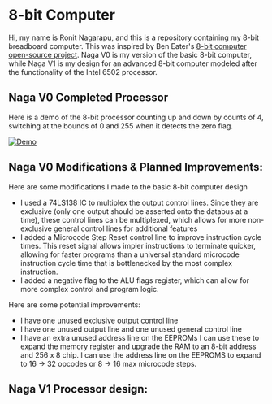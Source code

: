 # 8-bit Computer
Hi, my name is Ronit Nagarapu, and this is a repository containing my 8-bit breadboard computer. This was inspired by Ben Eater's [8-bit computer open-source project](https://eater.net/8bit/). Naga V0 is my version of the basic 8-bit computer, while Naga V1 is my design for an advanced 8-bit computer modeled after the functionality of the Intel 6502 processor.

## Naga V0 Completed Processor
Here is a demo of the 8-bit processor counting up and down by counts of 4, switching at the bounds of 0 and 255 when it detects the zero flag. 

[![Demo](https://img.youtube.com/vi/K0oQ7QJAWTM/0.jpg)](https://www.youtube.com/watch?v=K0oQ7QJAWTM)

## Naga V0 Modifications & Planned Improvements:

Here are some modifications I made to the basic 8-bit computer design

- I used a 74LS138 IC to multiplex the output control lines. Since they are exclusive (only one output should be asserted onto the databus at a time), these control lines can be multiplexed, which allows for more non-exclusive general control lines for additional features
- I added a Microcode Step Reset control line to improve instruction cycle times. This reset signal allows impler instructions to terminate quicker, allowing for faster programs than a universal standard microcode instruction cycle time that is bottlenecked by the most complex instruction.
- I added a negative flag to the ALU flags register, which can allow for more complex control and program logic.

Here are some potential improvements:
- I have one unused exclusive output control line
- I have one unused output line and one unused general control line
- I have an extra unused address line on the EEPROMs
I can use these to expand the memory register and upgrade the RAM to an 8-bit address and 256 x 8 chip.  I can use the address line on the EEPROMS to expand to 16 -> 32 opcodes or 8 -> 16 max microcode steps. 

## Naga V1 Processor design:
